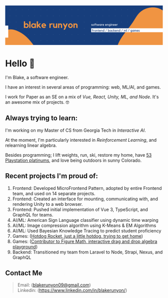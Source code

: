 
![blake runyon logo header](https://raw.githubusercontent.com/blakerunyon09/blakerunyon09/main/GithubImageThree.png)

# Hello 👋 

I'm Blake, a software engineer.

I have an interest in several areas of programming: web, ML/AI, and games.

I work for Paper as an SE on a mix of *Vue, React, Unity, ML, and Node*. It's an awesome mix of projects. 🤓

## Always trying to learn:

I'm working on my Master of CS from Georgia Tech in *Interactive AI*.

At the moment, I'm particularly interested in *Reinforcement Learning*, and relearning linear algebra.

Besides programming; I lift weights, run, ski, restore my home, have [53 Playstation platinums]([url](https://psnprofiles.com/Gilbert_Sanchez)), and love being outdoors in sunny Colorado.

## Recent projects I'm proud of:

1. Frontend: Developed MicroFrontend Pattern, adopted by entire Frontend team, and used on 14 separate projects.
2. Frontend: Created an interface for mounting, communicating with, and rendering Unity to a web browser.
3. Frontend: Pushed initial implementation of Vue 3, TypeScript, and GraphQL for teams.
5. AI/ML: American Sign Language classifier using dynamic time warping
6. AI/ML: Image compression algorithm using K-Means & EM Algorithms
7. AI/ML: Used Bayesian Knowledge Tracing to predict student proficiency 
8. Games: ([Hotdog Rocket, just a little hotdog, trying to get home](https://www.youtube.com/@blakerunyon09/videos))
9. Games: ([Contributor to Figure Math, interactive drag and drop algebra playground](https://www.youtube.com/watch?v=66OsJmodb3M))
10. Backend: Transitioned my team from Laravel to Node, Strapi, Nexus, and GraphQL

## Contact Me

> Email: (blakerunyon09@gmail.com)  
> Linkedin: (https://www.linkedin.com/in/blakerunyon/)

